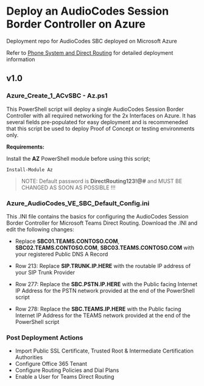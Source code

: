 # Deploy an AudioCodes Session Border Controller on Azure
Deployment repo for AudioCodes SBC deployed on Microsoft Azure

Refer to [Phone System and Direct Routing](https://docs.microsoft.com/en-us/MicrosoftTeams/direct-routing-landing-page) for detailed deployment information

## v1.0

### Azure_Create_1_ACvSBC - Az.ps1

This PowerShell script will deploy a single AudioCodes Session Border Controller with all required networking for the 2x Interfaces on Azure. It has several fields pre-populated for easy deployment and is recommeneded that this script be used to deploy Proof of Concept or testing environments only.

**Requirements:**

Install the **AZ** PowerShell module before using this script;

`Install-Module Az`

> NOTE: Default password is **DirectRouting123!@#** and MUST BE CHANGED AS SOON AS POSSIBLE !!!

### Azure_AudioCodes_VE_SBC_Default_Config.ini

This .INI file contains the basics for configuring the AudioCodes Session Border Controller for Microsoft Teams Direct Routing. Download the .INI and edit the following changes:

- Replace **SBC01.TEAMS.CONTOSO.COM**, **SBC02.TEAMS.CONTOSO.COM**, **SBC03.TEAMS.CONTOSO.COM** with your registered Public DNS A Record

- Row 213: Replace **SIP.TRUNK.IP.HERE** with the routable IP address of your SIP Trunk Provider

- Row 277: Replace the **SBC.PSTN.IP.HERE** with the Public facing Internet IP Address for the PSTN network provided at the end of the PowerShell script

- Row 278: Replace the **SBC.TEAMS.IP.HERE** with the Public facing Internet IP Address for the TEAMS network provided at the end of the PowerShell script

### Post Deployment Actions

- Import Public SSL Certificate, Trusted Root & Intermediate Certification Authorities
- Configure Office 365 Tenant
- Configure Routing Policies and Dial Plans
- Enable a User for Teams Direct Routing
